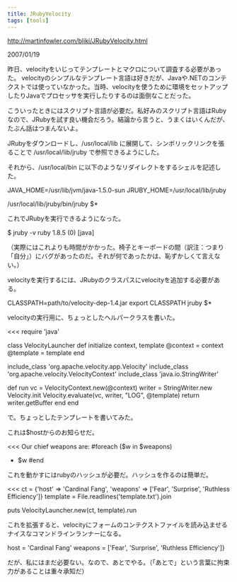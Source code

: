 ```yaml
---
title: JRubyVelocity
tags: [tools]
---
```


http://martinfowler.com/bliki/JRubyVelocity.html

2007/01/19

昨日、velocityをいじってテンプレートとマクロについて調査する必要があった。 velocityのシンプルなテンプレート言語は好きだが、Javaや.NETのコンテクストでは使っていなかった。当時、velocityを使うために環境をセットアップしたりJavaでプロセッサを実行したりするのは面倒なことだった。

こういったときにはスクリプト言語が必要だ。私好みのスクリプト言語はRubyなので、JRubyを試す良い機会だろう。結論から言うと、うまくはいくんだが、たぶん話はつまんないよ。

JRubyをダウンロードし、/usr/local/lib に展開して、シンボリックリンクを張ることで /usr/local/lib/jruby で参照できるようにした。

それから、/usr/local/bin に以下のようなリダイレクトをするシェルを記述した。

 JAVA_HOME=/usr/lib/jvm/java-1.5.0-sun
 JRUBY_HOME=/usr/local/lib/jruby
 
 /usr/local/lib/jruby/bin/jruby $*

これでJRubyを実行できるようになった。

 $ jruby -v
 ruby 1.8.5 (0) [java]

（実際にはこれよりも時間がかかった。椅子とキーボードの間（訳注：つまり「自分」）にバグがあったのだ。それが何であったかは、恥ずかしくて言えない。）

velocityを実行するには、JRubyのクラスパスにvelocityを追加する必要がある。

 CLASSPATH=path/to/velocity-dep-1.4.jar
 export CLASSPATH
 jruby $*

velocityの実行用に、ちょっとしたヘルパークラスを書いた。

<<<
require 'java'

class VelocityLauncher
  def initialize context, template
    @context = context
    @template = template
  end

  include_class 'org.apache.velocity.app.Velocity'
  include_class 'org.apache.velocity.VelocityContext'
  include_class 'java.io.StringWriter'

  def run
    vc = VelocityContext.new(@context)
    writer = StringWriter.new
    Velocity.init
    Velocity.evaluate(vc, writer, "LOG", @template)
    return writer.getBuffer
  end
end
>>>

で。ちょっとしたテンプレートを書いてみた。

これは$hostからのお知らせだ。

<<<
Our chief weapons are:
#foreach ($w in $weapons) 
  - $w 
#end
>>>

これを動かすにはrubyのハッシュが必要だ。ハッシュを作るのは簡単だ。

<<<
ct = {'host' => 'Cardinal Fang', 
  'weapons' => ['Fear', 'Surprise', 'Ruthless Efficiency']}
template = File.readlines('template.txt').join

puts VelocityLauncher.new(ct, template).run
>>>

これを拡張すると、velocityにフォームのコンテクストファイルを読み込ませるナイスなコマンドラインランナーになる。

 host = 'Cardinal Fang'
 weapons = ['Fear', 'Surprise', 'Ruthless Efficiency']}

だが、私にはまだ必要ない。なので、あとでやる。（「あとで」という言葉に拘束力があることは重々承知だ）
